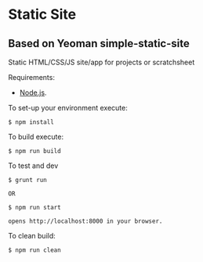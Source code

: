 # Static Site
## Based on Yeoman simple-static-site

Static HTML/CSS/JS site/app for projects or scratchsheet

Requirements:

  * [Node.js](http://nodejs.org/).

To set-up your environment execute:

    $ npm install

To build execute:

    $ npm run build

To test and dev

    $ grunt run

    OR 

    $ npm run start

    opens http://localhost:8000 in your browser.

To clean build:

    $ npm run clean


